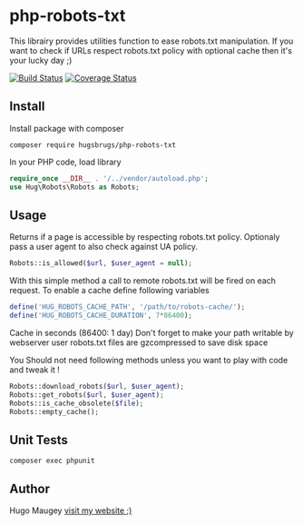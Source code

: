 # php-robots-txt

This librairy provides utilities function to ease robots.txt manipulation. If you want to check if URLs respect robots.txt policy with optional cache then it's your lucky day ;)

[![Build Status](https://travis-ci.org/hugsbrugs/php-robots-txt.svg?branch=master)](https://travis-ci.org/hugsbrugs/php-robots-txt)
[![Coverage Status](https://coveralls.io/repos/github/hugsbrugs/php-robots-txt/badge.svg?branch=master)](https://coveralls.io/github/hugsbrugs/php-robots-txt?branch=master)

## Install

Install package with composer
```
composer require hugsbrugs/php-robots-txt
```

In your PHP code, load library
```php
require_once __DIR__ . '/../vendor/autoload.php';
use Hug\Robots\Robots as Robots;
```

## Usage

Returns if a page is accessible by respecting robots.txt policy. Optionaly pass a user agent to also check against UA policy.
```php
Robots::is_allowed($url, $user_agent = null);
```
With this simple method a call to remote robots.txt will be fired on each request. 
To enable a cache define following variables
```php
define('HUG_ROBOTS_CACHE_PATH', '/path/to/robots-cache/');
define('HUG_ROBOTS_CACHE_DURATION', 7*86400);
```
Cache in seconds (86400: 1 day)
Don't forget to make your path writable by webserver user
robots.txt files are gzcompressed to save disk space

You Should not need following methods unless you want to play with code and tweak it !
```php
Robots::download_robots($url, $user_agent);
Robots::get_robots($url, $user_agent);
Robots::is_cache_obsolete($file);
Robots::empty_cache();
```

## Unit Tests

```
composer exec phpunit
```

## Author

Hugo Maugey [visit my website ;)](https://hugo.maugey.fr)